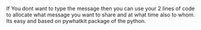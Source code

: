 If You dont want to type the message then you can use your 2 lines of code to allocate what message you want to share and at what time also to whom. Its easy and based on pywhatkit package of the python. 
